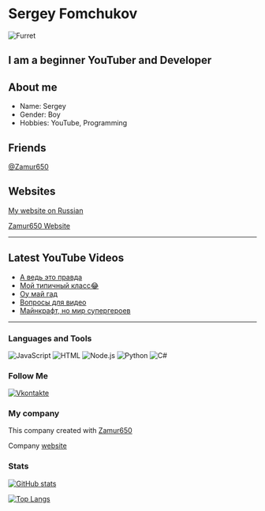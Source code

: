 # Sergey Fomchukov

![Furret](https://raw.githubusercontent.com/Zamur650/Zamur650/main/furret.gif)

## I am a beginner YouTuber and Developer

## About me

* Name: Sergey
* Gender: Boy
* Hobbies: YouTube, Programming

## Friends
[@Zamur650](github.com/Zamur650)

## Websites
[My website on Russian](https://Bananchik204.github.io/)

[Zamur650 Website](https://Zamur650.github.io/)

---
## Latest YouTube Videos

<!-- YOUTUBE:START -->
- [А ведь это правда](https://www.youtube.com/watch?v=d0LFL6fKNCM)
- [Мой типичный класс😂](https://www.youtube.com/watch?v=mYi9RxBfYYQ)
- [Оу май гад](https://www.youtube.com/watch?v=lkDhA--P-qw)
- [Вопросы для видео](https://www.youtube.com/watch?v=icmQQdINiaA)
- [Майнкрафт, но мир супергероев](https://www.youtube.com/watch?v=9mhlso6TCDc)
<!-- YOUTUBE:END -->
---

 ### Languages and Tools
![JavaScript](https://img.shields.io/badge/-JavaScript-090909?style=for-the-badge&logo=JavaScript)
![HTML](https://img.shields.io/badge/-HTML5-e05d3a?style=for-the-badge&logo=html5&logoColor=FFFFFF)
![Node.js](https://img.shields.io/badge/-Node.js-7fbd42?style=for-the-badge&logo=Node.js&logoColor=FFFFFF)
![Python](https://img.shields.io/badge/-Python-E9D54D?style=for-the-badge&logo=Python)
![C#](https://img.shields.io/badge/-C%23-E9D54D?style=for-the-badge&logo=C%23)

### Follow Me
[![Vkontakte](https://img.shields.io/badge/-Vkontakte-4F7DB3?style=for-the-badge&logo=Vk&logoColor=FFFFFF)](https://vk.com/sfomchukov)

### My company
This company created with [Zamur650](https://github.com/Zamur650)

Company [website](https://korovskaya-enterteiment.github.io)

### Stats
[![GitHub stats](https://github-readme-stats.vercel.app/api?username=Bananchik204&show_icons=true)](https://github.com/anuraghazra/github-readme-stats)

[![Top Langs](https://github-readme-stats.vercel.app/api/top-langs/?username=Bananchik204)](https://github.com/anuraghazra/github-readme-stats)

